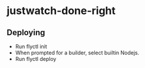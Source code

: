 # justwatch-done-right 

## Deploying

* Run flyctl init
* When prompted for a builder, select builtin Nodejs.
* Run flyctl deploy

